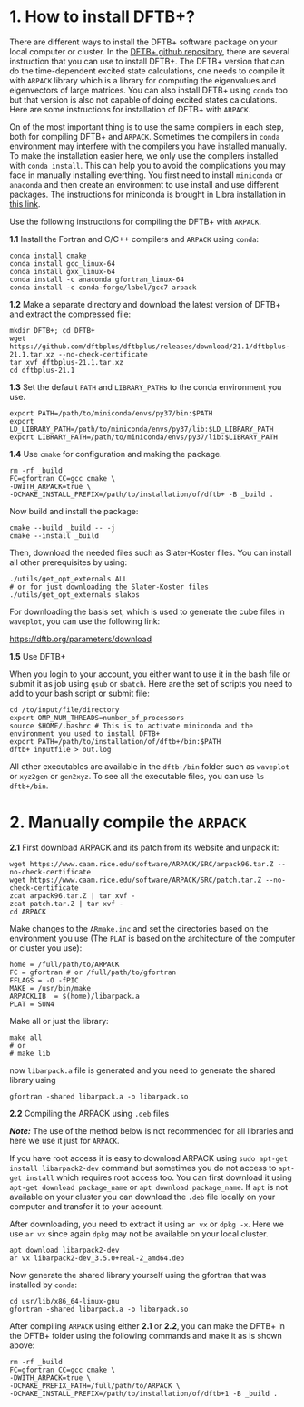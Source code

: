 # 1. How to install DFTB+?

There are different ways to install the DFTB+ software package on your local computer or cluster. In the [DFTB+ github repository](https://github.com/dftbplus/dftbplus), there are several instruction that you
can use to install DFTB+. The DFTB+ version that can do the time-dependent excited state calculations, one needs to compile it with `ARPACK` library which 
is a library for computing the eigenvalues and eigenvectors of large matrices. You can also install DFTB+ using `conda` too but that version is also not capable
of doing excited states calculations. Here are some instructions for installation of DFTB+ with `ARPACK`.

On of the most important thing is to use the same compilers in each step, both for compiling DFTB+ and `ARPACK`. Sometimes the compilers in 
`conda` environment may interfere with the compilers you have installed manually. To make the installation easier here, we only use the compilers installed 
with `conda install`. This can help you to avoid the complications you may face in manually installing everthing. You first need to install `miniconda` or `anaconda`
and then create an environment to use install and use different packages. The instructions for miniconda is brought in Libra installation in [this link](https://github.com/Quantum-Dynamics-Hub/libra-code/tree/devel).

Use the following instructions for compiling the DFTB+ with `ARPACK`.

**1.1** Install the Fortran and C/C++ compilers and `ARPACK`  using `conda`:
```
conda install cmake
conda install gcc_linux-64
conda install gxx_linux-64
conda install -c anaconda gfortran_linux-64 
conda install -c conda-forge/label/gcc7 arpack 
```
 
**1.2** Make a separate directory and download the latest version of DFTB+ and extract the compressed file:
```
mkdir DFTB+; cd DFTB+
wget https://github.com/dftbplus/dftbplus/releases/download/21.1/dftbplus-21.1.tar.xz --no-check-certificate
tar xvf dftbplus-21.1.tar.xz
cd dftbplus-21.1
```
 
**1.3** Set the default `PATH` and `LIBRARY_PATH`s to the conda environment you use.
```
export PATH=/path/to/miniconda/envs/py37/bin:$PATH
export LD_LIBRARY_PATH=/path/to/miniconda/envs/py37/lib:$LD_LIBRARY_PATH
export LIBRARY_PATH=/path/to/miniconda/envs/py37/lib:$LIBRARY_PATH
 ```
 
**1.4** Use `cmake` for configuration and making the package.
```
rm -rf _build
FC=gfortran CC=gcc cmake \
-DWITH_ARPACK=true \
-DCMAKE_INSTALL_PREFIX=/path/to/installation/of/dftb+ -B _build .
```
Now build and install the package:
```
cmake --build _build -- -j
cmake --install _build
```
Then, download the needed files such as Slater-Koster files. You can install all other prerequisites by using:
```
./utils/get_opt_externals ALL
# or for just downloading the Slater-Koster files
./utils/get_opt_externals slakos
```
For downloading the basis set, which is used to generate the cube files in `waveplot`, you can use the following link:

https://dftb.org/parameters/download

**1.5** Use DFTB+

When you login to your account, you either want to use it in the bash file or submit it as job using `qsub` or `sbatch`. Here are the set of scripts
you need to add to your bash script or submit file:
```
cd /to/input/file/directory
export OMP_NUM_THREADS=number_of_processors
source $HOME/.bashrc # This is to activate miniconda and the environment you used to install DFTB+
export PATH=/path/to/installation/of/dftb+/bin:$PATH
dftb+ inputfile > out.log
```

All other executables are available in the `dftb+/bin` folder such as `waveplot` or `xyz2gen` or `gen2xyz`. To see all the executable files, you can use `ls dftb+/bin`.


# 2. Manually compile the `ARPACK`

**2.1** First download ARPACK and its patch from its website and unpack it:
```
wget https://www.caam.rice.edu/software/ARPACK/SRC/arpack96.tar.Z --no-check-certificate
wget https://www.caam.rice.edu/software/ARPACK/SRC/patch.tar.Z --no-check-certificate
zcat arpack96.tar.Z | tar xvf -
zcat patch.tar.Z | tar xvf -
cd ARPACK
```

Make changes to the `ARmake.inc` and set the directories based on the environment you use (The `PLAT` is based on the architecture of the computer or cluster you use):
```
home = /full/path/to/ARPACK
FC = gfortran # or /full/path/to/gfortran 
FFLAGS = -O -fPIC
MAKE = /usr/bin/make
ARPACKLIB  = $(home)/libarpack.a
PLAT = SUN4
```

Make all or just the library:
```
make all
# or
# make lib
```
now `libarpack.a` file is generated and you need to generate the shared library using 
```
gfortran -shared libarpack.a -o libarpack.so
```

**2.2** Compiling the ARPACK using `.deb` files

**_Note:_** The use of the method below is not recommended for all libraries and here we use it just for `ARPACK`.

If you have root access it is easy to download ARPACK using `sudo apt-get install libarpack2-dev` command but sometimes you do not access to `apt-get install` which 
requires root access too. You can first download it using `apt-get download package_name` or `apt download package_name`. If `apt` is not available on your cluster you can 
download the `.deb` file locally on your computer and transfer it to your account.

After downloading, you need to extract it using `ar vx`  or `dpkg -x`. Here we use `ar vx` since again `dpkg` may not be available on your local cluster.
```
apt download libarpack2-dev
ar vx libarpack2-dev_3.5.0+real-2_amd64.deb  
```
Now generate the shared library yourself using the gfortran that was installed by `conda`:
```
cd usr/lib/x86_64-linux-gnu
gfortran -shared libarpack.a -o libarpack.so
```

After compiling `ARPACK` using either **2.1** or **2.2**, you can make the DFTB+ in the DFTB+ folder using the following commands and make it as is shown above:
```
rm -rf _build
FC=gfortran CC=gcc cmake \
-DWITH_ARPACK=true \
-DCMAKE_PREFIX_PATH=/full/path/to/ARPACK \
-DCMAKE_INSTALL_PREFIX=/path/to/installation/of/dftb+1 -B _build .
```


